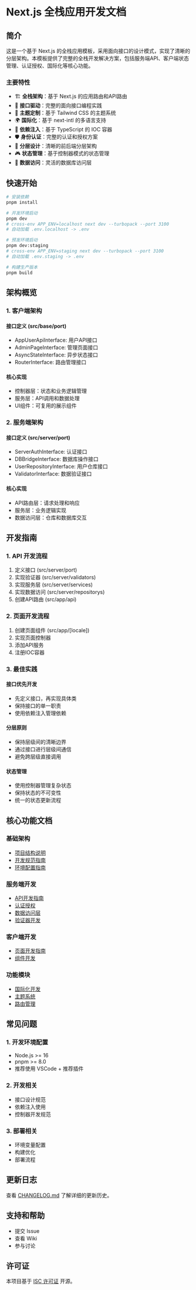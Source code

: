 # Next.js 全栈应用开发文档

## 简介

这是一个基于 Next.js 的全栈应用模板，采用面向接口的设计模式，实现了清晰的分层架构。本模板提供了完整的全栈开发解决方案，包括服务端API、客户端状态管理、认证授权、国际化等核心功能。

### 主要特性

- 🏗️ **全栈架构**：基于 Next.js 的应用路由和API路由
- 🔌 **接口驱动**：完整的面向接口编程实践
- 🎨 **主题定制**：基于 Tailwind CSS 的主题系统
- 🌍 **国际化**：基于 next-intl 的多语言支持
- 🔄 **依赖注入**：基于 TypeScript 的 IOC 容器
- 🛡️ **身份认证**：完整的认证和授权方案
- 📡 **分层设计**：清晰的前后端分层架构
- 🎮 **状态管理**：基于控制器模式的状态管理
- 🔗 **数据访问**：灵活的数据库访问层

## 快速开始

```bash
# 安装依赖
pnpm install

# 开发环境启动
pnpm dev
# cross-env APP_ENV=localhost next dev --turbopack --port 3100
# 自动加载 .env.localhost -> .env

# 预发环境启动
pnpm dev:staging
# cross-env APP_ENV=staging next dev --turbopack --port 3100
# 自动加载 .env.staging -> .env

# 构建生产版本
pnpm build
```

## 架构概览

### 1. 客户端架构

#### 接口定义 (src/base/port)

- AppUserApiInterface: 用户API接口
- AdminPageInterface: 管理页面接口
- AsyncStateInterface: 异步状态接口
- RouterInterface: 路由管理接口

#### 核心实现

- 控制器层：状态和业务逻辑管理
- 服务层：API调用和数据处理
- UI组件：可复用的展示组件

### 2. 服务端架构

#### 接口定义 (src/server/port)

- ServerAuthInterface: 认证接口
- DBBridgeInterface: 数据库操作接口
- UserRepositoryInterface: 用户仓库接口
- ValidatorInterface: 数据验证接口

#### 核心实现

- API路由层：请求处理和响应
- 服务层：业务逻辑实现
- 数据访问层：仓库和数据库交互

## 开发指南

### 1. API 开发流程

1. 定义接口 (src/server/port)
2. 实现验证器 (src/server/validators)
3. 实现服务层 (src/server/services)
4. 实现数据访问 (src/server/repositorys)
5. 创建API路由 (src/app/api)

### 2. 页面开发流程

1. 创建页面组件 (src/app/[locale])
2. 实现页面控制器
3. 添加API服务
4. 注册IOC容器

### 3. 最佳实践

#### 接口优先开发

- 先定义接口，再实现具体类
- 保持接口的单一职责
- 使用依赖注入管理依赖

#### 分层原则

- 保持层级间的清晰边界
- 通过接口进行层级间通信
- 避免跨层级直接调用

#### 状态管理

- 使用控制器管理复杂状态
- 保持状态的不可变性
- 统一的状态更新流程

## 核心功能文档

### 基础架构

- [项目结构说明](./project-structure.md)
- [开发规范指南](./development-guide.md)
- [环境配置指南](./env.md)

### 服务端开发

- [API开发指南](./api.md)
- [认证授权](./auth.md)
- [数据访问层](./database.md)
- [验证器开发](./validator.md)

### 客户端开发

- [页面开发指南](./page.md)
- [组件开发](./component.md)

### 功能模块

- [国际化开发](./i18n.md)
- [主题系统](./theme.md)
- [路由管理](./router.md)

## 常见问题

### 1. 开发环境配置

- Node.js >= 16
- pnpm >= 8.0
- 推荐使用 VSCode + 推荐插件

### 2. 开发相关

- 接口设计规范
- 依赖注入使用
- 控制器开发规范

### 3. 部署相关

- 环境变量配置
- 构建优化
- 部署流程

## 更新日志

查看 [CHANGELOG.md](../../CHANGELOG.md) 了解详细的更新历史。

## 支持和帮助

- 提交 Issue
- 查看 Wiki
- 参与讨论

## 许可证

本项目基于 [ISC 许可证](../../LICENSE) 开源。
